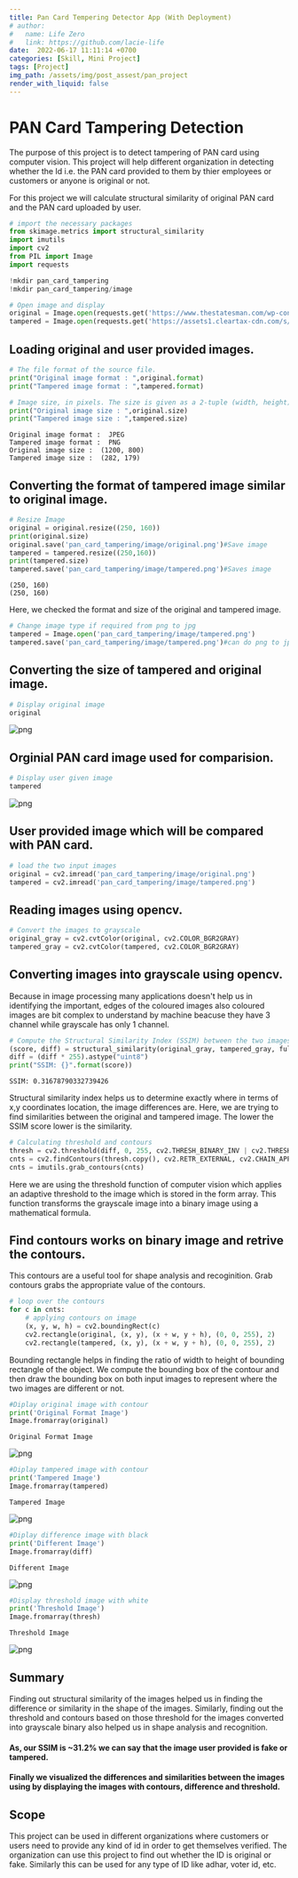 ```yaml
---
title: Pan Card Tempering Detector App (With Deployment)
# author:
#   name: Life Zero
#   link: https://github.com/lacie-life
date:  2022-06-17 11:11:14 +0700
categories: [Skill, Mini Project]
tags: [Project]
img_path: /assets/img/post_assest/pan_project
render_with_liquid: false
---
```


# PAN Card Tampering Detection

The purpose of this project is to detect tampering of PAN card using computer vision. This project will help different organization in detecting whether the Id i.e. the PAN card provided to them by thier employees or customers or anyone is original or not.

For this project we will calculate structural similarity of original PAN card and the PAN card uploaded by user.

```python
# import the necessary packages
from skimage.metrics import structural_similarity
import imutils
import cv2
from PIL import Image
import requests
```

```python
!mkdir pan_card_tampering
!mkdir pan_card_tampering/image
```

```python
# Open image and display
original = Image.open(requests.get('https://www.thestatesman.com/wp-content/uploads/2019/07/pan-card.jpg', stream=True).raw)
tampered = Image.open(requests.get('https://assets1.cleartax-cdn.com/s/img/20170526124335/Pan4.png', stream=True).raw) 
```

## Loading original and user provided images.

```python
# The file format of the source file.
print("Original image format : ",original.format) 
print("Tampered image format : ",tampered.format)

# Image size, in pixels. The size is given as a 2-tuple (width, height).
print("Original image size : ",original.size) 
print("Tampered image size : ",tampered.size) 
```

    Original image format :  JPEG
    Tampered image format :  PNG
    Original image size :  (1200, 800)
    Tampered image size :  (282, 179)
    

## Converting the format of  tampered image similar to original image.

```python
# Resize Image
original = original.resize((250, 160))
print(original.size)
original.save('pan_card_tampering/image/original.png')#Save image
tampered = tampered.resize((250,160))
print(tampered.size)
tampered.save('pan_card_tampering/image/tampered.png')#Saves image
```

    (250, 160)
    (250, 160)
    

Here, we checked the format and size of the original and tampered image.


```python
# Change image type if required from png to jpg
tampered = Image.open('pan_card_tampering/image/tampered.png')
tampered.save('pan_card_tampering/image/tampered.png')#can do png to jpg
```

## Converting the size of tampered and original image.

```python
# Display original image
original
```

![png](https://github.com/lacie-life/lacie-life.github.io/blob/main/assets/img/post_assest/pan_output_13_0.png?raw=true)
    

## Orginial PAN card image used for comparision.


```python
# Display user given image
tampered
```

 
![png](https://github.com/lacie-life/lacie-life.github.io/blob/main/assets/img/post_assest/pan_output_15_0.png?raw=true)
    


## User provided image which will be compared with PAN card.


```python
# load the two input images
original = cv2.imread('pan_card_tampering/image/original.png')
tampered = cv2.imread('pan_card_tampering/image/tampered.png')
```

## Reading images using opencv.


```python
# Convert the images to grayscale
original_gray = cv2.cvtColor(original, cv2.COLOR_BGR2GRAY)
tampered_gray = cv2.cvtColor(tampered, cv2.COLOR_BGR2GRAY)
```

## Converting images into grayscale using opencv. 

Because in image processing many applications doesn't help us in identifying the important, edges of the coloured images also coloured images are bit complex to understand by machine beacuse they have 3 channel while grayscale has only 1 channel.  


```python
# Compute the Structural Similarity Index (SSIM) between the two images, ensuring that the difference image is returned
(score, diff) = structural_similarity(original_gray, tampered_gray, full=True)
diff = (diff * 255).astype("uint8")
print("SSIM: {}".format(score))
```

    SSIM: 0.31678790332739426
    

Structural similarity index helps us to determine exactly where in terms of x,y coordinates location, the image differences are. Here, we are trying to find similarities between the original and tampered image. The lower the SSIM score lower is the similarity.


```python
# Calculating threshold and contours 
thresh = cv2.threshold(diff, 0, 255, cv2.THRESH_BINARY_INV | cv2.THRESH_OTSU)[1]
cnts = cv2.findContours(thresh.copy(), cv2.RETR_EXTERNAL, cv2.CHAIN_APPROX_SIMPLE)
cnts = imutils.grab_contours(cnts)
```

Here we are using the threshold function of computer vision which applies an adaptive threshold to the image which is stored in the form array. This function transforms the grayscale image into a binary image using a mathematical formula.

## Find contours works on binary image and retrive the contours. 

This contours are a useful tool for shape analysis and recoginition. Grab contours grabs the appropriate value of the contours.


```python
# loop over the contours
for c in cnts:
    # applying contours on image
    (x, y, w, h) = cv2.boundingRect(c)
    cv2.rectangle(original, (x, y), (x + w, y + h), (0, 0, 255), 2)
    cv2.rectangle(tampered, (x, y), (x + w, y + h), (0, 0, 255), 2)
```

Bounding rectangle helps in finding the ratio of width to height of bounding rectangle of the object. We compute the bounding box of the contour and then draw the bounding box on both input images to represent where the two images are different or not.


```python
#Diplay original image with contour
print('Original Format Image')
Image.fromarray(original)
```

    Original Format Image
    

![png](https://github.com/lacie-life/lacie-life.github.io/blob/main/assets/img/post_assest/pan_output_27_1.png?raw=true)
    

```python
#Diplay tampered image with contour
print('Tampered Image')
Image.fromarray(tampered)
```

    Tampered Image
    

![png](https://github.com/lacie-life/lacie-life.github.io/blob/main/assets/img/post_assest/pan_output_28_1.png?raw=true)
    

```python
#Diplay difference image with black
print('Different Image')
Image.fromarray(diff)
```

    Different Image
    
    
![png](https://github.com/lacie-life/lacie-life.github.io/blob/main/assets/img/post_assest/pan_output_29_1.png?raw=true)
    

```python
#Display threshold image with white
print('Threshold Image')
Image.fromarray(thresh)
```

    Threshold Image
    

    
![png](https://github.com/lacie-life/lacie-life.github.io/blob/main/assets/img/post_assest/pan_output_30_1.png?raw=true)
    

## Summary 

Finding out structural similarity of the images helped us in finding the difference or similarity in the shape of the images. Similarly, finding out the threshold and contours based on those threshold for the images converted into grayscale binary also helped us in shape analysis and recognition. 
#### As, our SSIM is ~31.2% we can say that the image user provided is fake or tampered.
#### Finally we visualized the differences and similarities between the images using by displaying the images with contours, difference and threshold.  

## Scope

This project can be used in different organizations where customers or users need to provide any kind of id in order to get themselves verified. The organization can use this project to find out whether the ID is original or fake. Similarly this can be used for any type of ID like adhar, voter id, etc.


```python

```
